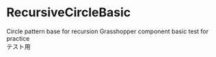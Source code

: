 # RecursiveCircleBasic
Circle pattern base for recursion 
Grasshopper component basic test for practice  
テスト用